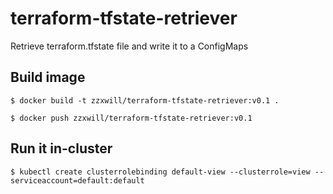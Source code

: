 # terraform-tfstate-retriever
Retrieve terraform.tfstate file and write it to a ConfigMaps 

## Build image

```shell
$ docker build -t zzxwill/terraform-tfstate-retriever:v0.1 .

$ docker push zzxwill/terraform-tfstate-retriever:v0.1

```

## Run it in-cluster

```shell
$ kubectl create clusterrolebinding default-view --clusterrole=view --serviceaccount=default:default

```